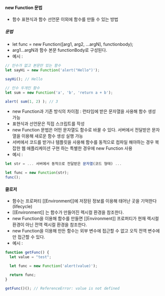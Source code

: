 #### new Function 문법
  * 함수 표현식과 함수 선언문 이외에 함수를 만들 수 있는 방법

##### 문법
  * let func = new Function([arg1, arg2, ...argN], functionbody); 
  * arg1...argN과 함수 본문 functionBody로 구성된다.
  * 예시 :
```js
// 인수가 없고 본문만 있는 함수
let sayHi = new Function('alert("Hello")');

sayHi(); // Hello

// 인수 두개인 함수 
let sum = new Function('a', 'b', 'return a + b');

alert( sum(1, 2) ); // 3
```

  * new Function과 기존 방식의 차이점 : 런타임에 받은 문자열을 사용해 함수 생성 가능
  * 표현식과 선언문은 직접 스크립트를 작성 
  * new Function 문법은 어떤 문자열도 함수로 바꿀 수 있다. 서버에서 전달받은 문자열을 이용해 새로운 함수 생성 실행 가능
  * 서버에서 코드를 받거나 템플릿을 사용해 함수를 동적으로 컴파일 해야하는 경우 복잡한 웹 애플리케이션 구현 하는 특별한 경우에 new Function 사용
  * 예시 :
```js
let str = ... 서버에서 동적으로 전달받은 문자열(코드 형태) ...

let func = new Function(str);
func();
```

#### 클로저
  * 함수는 프로퍼티 [[Environment]]에 저장된 정보를 이용해 태어난 곳을 기억한다(lifecycle)
  * [[Environment]] 는 함수가 만들어진 렉시컬 환경을 참조한다.
  * new Function을 이용해 함수를 만들면 [[Environment]] 프로퍼티가 현재 렉시컬 환경이 아닌 전역 렉시컬 환경을 참조한다.
  * new Function을 이용해 만든 함수는 외부 변수에 접근할 수 없고 오직 전역 변수에만 접근할 수 있다. 
  * 예시 : 
```js
function getFunc() {
  let value = "test";

  let func = new Function('alert(value)');

  return func;
}

getFunc()(); // ReferenceError: value is not defined
```
